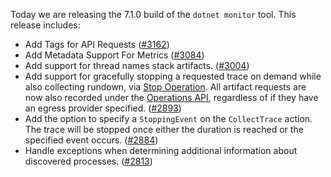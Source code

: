 Today we are releasing the 7.1.0 build of the `dotnet monitor` tool. This release includes:

- Add Tags for API Requests ([#3162](https://github.com/dotnet/dotnet-monitor/pull/3162))
- Add Metadata Support For Metrics ([#3084](https://github.com/dotnet/dotnet-monitor/pull/3084))
- Add support for thread names stack artifacts. ([#3004](https://github.com/dotnet/dotnet-monitor/pull/3004))
- Add support for gracefully stopping a requested trace on demand while also collecting rundown, via [Stop Operation](https://github.com/dotnet/dotnet-monitor/blob/main/documentation/api/operations-stop.md). All artifact requests are now also recorded under the [Operations API](https://github.com/dotnet/dotnet-monitor/blob/main/documentation/api/operations.md), regardless of if they have an egress provider specified. ([#2893](https://github.com/dotnet/dotnet-monitor/pull/2893))
- Add the option to specify a `StoppingEvent` on the `CollectTrace` action. The trace will be stopped once either the duration is reached or the specified event occurs. ([#2884](https://github.com/dotnet/dotnet-monitor/pull/2884))
- Handle exceptions when determining additional information about discovered processes. ([#2813](https://github.com/dotnet/dotnet-monitor/pull/2813))